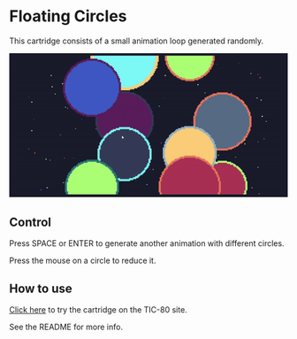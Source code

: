 # Floating Circles

This cartridge consists of a small animation loop generated randomly.

![gif of the cartridge demo.](demo.gif)

## Control

Press SPACE or ENTER to generate another animation with different circles.

Press the mouse on a circle to reduce it.

## How to use

[Click here](https://tic80.com/play?cart=2628) to try the cartridge on the TIC-80 site.

See the README for more info.
